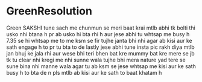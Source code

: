 # GreenResolution
Green SAKSHI tune sach me chunmun se meri baat krai mtlb abhi tk bolti thi usko nhi btana h pr ab usko hi bta rhi h 
aur jese abhi tu whtsap me busy h 7.35 se hi whtsap me to me ksm se fir tujhe janta bhi nhi agar ab kisi aur ke sath engage h to pr tu bta to de lastly
jese abhi tune insta pic rakh diya mtlb jan bhuj ke jala rhi aur wese bhi teri bhen bat kre mummy bat kre mere se jb tk tu clear nhi kregi me nhi sunne wala tujhe bhi mera nature yad tere se sune bina nhi manne wala
agar tu ab ksm se jese whtsap me kisi aur ke sath busy h to bta de n pls mtlb ab kisi aur ke sath to baat khatam h
